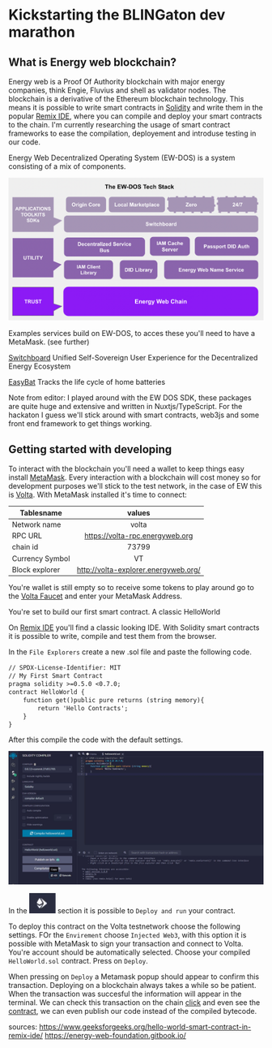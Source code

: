 # Kickstarting the BLINGaton dev marathon

## What is Energy web blockchain? 

Energy web is a Proof Of Authority blockchain with major energy companies, think Engie, Fluvius and shell as validator nodes. The blockchain is a derivative of the Ethereum blockchain technology. This means it is possible to write smart contracts in [Solidity](https://soliditylang.org/) and write them in the popular [Remix IDE](https://remix.ethereum.org/), where you can compile and deploy your smart contracts to the chain. I'm currently researching the usage of smart contract frameworks to ease the compilation, deployement and introduse testing in our code.

Energy Web Decentralized Operating System (EW-DOS) is a system consisting of a mix of components. 

![alt text](./ew-dos-stack.png "EW-DOS")

Examples services build on EW-DOS, to acces these you'll need to have a MetaMask. (see further)

[Switchboard](https://switchboard.energyweb.org/) Unified Self-Sovereign User Experience for the Decentralized Energy Ecosystem

[EasyBat](https://easybat-dev.energyweb.org/) Tracks the life cycle of home batteries

Note from editor: I played around with the EW DOS SDK, these packages are quite huge and extensive and written  in Nuxtjs/TypeScript. For the hackaton I guess we'll stick around with smart contracts, web3js and some front end framework to get things working. 

## Getting started with developing 

To interact with the blockchain you'll need a wallet to keep things easy install [MetaMask](https://metamask.io/). Every interaction with a blockchain will cost money so for development purposes we'll stick to the test network, in the case of EW this is [Volta](https://volta-explorer.energyweb.org/). With MetaMask installed it's time to connect: 

| Tablesname        | values           | 
| ------------- |:-------------:| 
| Network name      | volta | $1600 |
|RPC URL      | https://volta-rpc.energyweb.org      |   
| chain id |73799   |  
|Currency Symbol|VT| 
|Block explorer|http://volta-explorer.energyweb.org/ |

You're wallet is still empty so to receive some tokens to play around go to the [Volta Faucet](https://voltafaucet.energyweb.org/) and enter your MetaMask Address. 

You're set to build our first smart contract. A classic HelloWorld



On [Remix IDE](https://remix.ethereum.org/) you'll find a classic looking IDE. With Solidity smart contracts it is possible to write, compile and test them from the browser.

In the `File Explorers` create a new .sol file and paste the following code.

```
// SPDX-License-Identifier: MIT
// My First Smart Contract 
pragma solidity >=0.5.0 <0.7.0;
contract HelloWorld {
    function get()public pure returns (string memory){
        return 'Hello Contracts';
    }
}
```

After this compile the code with the default settings. 

![alt text](https://raw.githubusercontent.com/yoerideschepper/blingaton-kickstart/master/remix-ide.JPG "REMIX")

In the ![alt text](./deploy.jpg "deploy") section it is possible to `Deploy and run` your contract. 

To deploy this contract on the Volta testnetwork choose the following settings. FOr the `Envirement` choose `Injected Web3`, with this option it is possible with MetaMask to sign your transaction and connect to Volta. You're account should be automatically selected. Choose your compiled `HelloWorld.sol` contract. Press on `Deploy`.

When pressing on `Deploy` a Metamask popup should appear to confirm this transaction. Deploying on a blockchain always takes a while so be patient. When the transaction was succesful the information will appear in the terminal. We can check this transaction on the chain [click](https://volta-explorer.energyweb.org/tx/0x426b3d4c5d879b459b8d9f4ff0641c74cc4da07c30c0cc9dda8deee2db4b218e/internal-transactions) and even see the [contract](https://volta-explorer.energyweb.org/address/0x7442D64B7FAB9eEE8caA3ca44eD77f758CA298a7/transactions), we can even publish our code instead of the compiled bytecode. 






sources:
https://www.geeksforgeeks.org/hello-world-smart-contract-in-remix-ide/
https://energy-web-foundation.gitbook.io/
